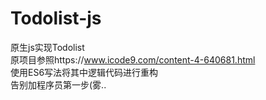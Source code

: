 # Todolist-js
原生js实现Todolist  
原项目参照https://www.icode9.com/content-4-640681.html  
使用ES6写法将其中逻辑代码进行重构  
告别加程序员第一步(雾..
